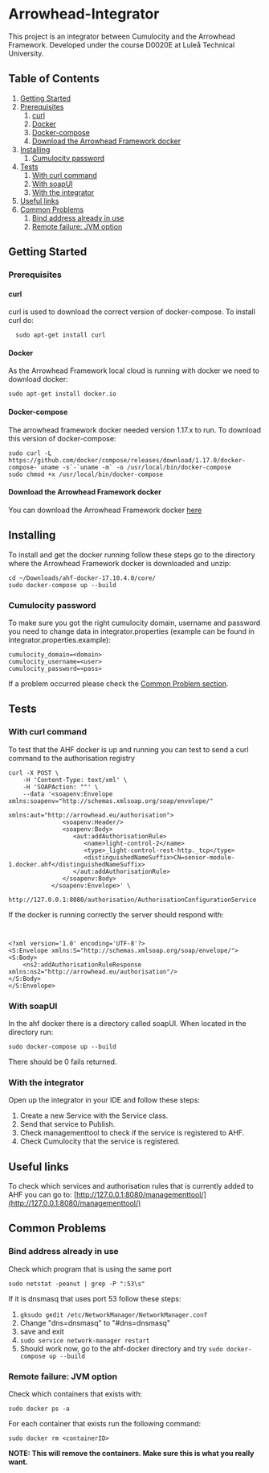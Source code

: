 # Arrowhead-Integrator
This project is an integrator between Cumulocity and the Arrowhead Framework. Developed under the course D0020E at Luleå Technical University.

## Table of Contents
  1. [Getting Started](#getting-stated)
  2. [Prerequisites](#prerequisites)
      1. [curl](#curl)
      2. [Docker](#docker)
      3. [Docker-compose](#docker-compose)
      4. [Download the Arrowhead Framework docker](#download-the-arrowhead-framework-docker)
  3. [Installing](#installing)
      1. [Cumulocity password](#cumulocity-password)
  4. [Tests](#tests)
      1. [With curl command](#with-curl-command)
      2. [With soapUI](#with-soapui)
      3. [With the integrator](#with-the-integrator)
  5. [Useful links](#useful-links)
  6. [Common Problems](#common-problems)
      1. [Bind address already in use](#bind-address-already-in-use)
      2. [Remote failure: JVM option](#remote-failure-jvm-option)
  
  
## Getting Started
### Prerequisites

#### curl
curl is used to download the correct version of docker-compose. To install curl do:
```
  sudo apt-get install curl
```

#### Docker
As the Arrowhead Framework local cloud is running with docker we need to download docker:
```
sudo apt-get install docker.io
```
#### Docker-compose
The arrowhead framework docker needed version 1.17.x to run. To download this version of docker-compose:
```
sudo curl -L https://github.com/docker/compose/releases/download/1.17.0/docker-compose-`uname -s`-`uname -m` -o /usr/local/bin/docker-compose
sudo chmod +x /usr/local/bin/docker-compose
```

#### Download the Arrowhead Framework docker
You can download the Arrowhead Framework docker [here](https://forge.soa4d.org/frs/download.php/file/273/ahf-docker-17.10.4.0.zip)

## Installing
To install and get the docker running follow these steps go to the directory where the Arrowhead Framework docker is downloaded and unzip:
```
cd ~/Downloads/ahf-docker-17.10.4.0/core/
sudo docker-compose up --build
```

### Cumulocity password
To make sure you got the right cumulocity domain, username and password you need to change data in integrator.properties (example can be found in integrator.properties.example):
```
cumulocity_domain=<domain>
cumulocity_username=<user>
cumulocity_password=<pass>
```

If a problem occurred please check the [Common Problem section](#common-problems).


## Tests

### With curl command
To test that the AHF docker is up and running you can test to send a curl command to the authorisation registry
```
curl -X POST \
    -H 'Content-Type: text/xml' \
    -H 'SOAPAction: ""' \
    --data '<soapenv:Envelope xmlns:soapenv="http://schemas.xmlsoap.org/soap/envelope/"
                              xmlns:aut="http://arrowhead.eu/authorisation">
               <soapenv:Header/>
               <soapenv:Body>
                  <aut:addAuthorisationRule>
                     <name>light-control-2</name>
                     <type>_light-control-rest-http._tcp</type>
                     <distinguishedNameSuffix>CN=sensor-module-1.docker.ahf</distinguishedNameSuffix>
                  </aut:addAuthorisationRule>
               </soapenv:Body>
            </soapenv:Envelope>' \
    http://127.0.0.1:8080/authorisation/AuthorisationConfigurationService
```

If the docker is running correctly the server should respond with: 
```


<?xml version='1.0' encoding='UTF-8'?>
<S:Envelope xmlns:S="http://schemas.xmlsoap.org/soap/envelope/">
<S:Body>
    <ns2:addAuthorisationRuleResponse xmlns:ns2="http://arrowhead.eu/authorisation"/>
</S:Body>
</S:Envelope>
```

### With soapUI
In the ahf docker there is a directory called soapUI. When located in the directory run:
```
sudo docker-compose up --build
```
There should be 0 fails returned.


### With the integrator
Open up the integrator in your IDE and follow these steps:
1. Create a new Service with the Service class.
2. Send that service to Publish.
3. Check managementtool to check if the service is registered to AHF.
4. Check Cumulocity that the service is registered.

## Useful links

To check which services and authorisation rules that is currently added to AHF you can go to:
[http://127.0.0.1:8080/managementtool/](http://127.0.0.1:8080/managementtool/)


## Common Problems

### Bind address already in use

Check which program that is using the same port
```
sudo netstat -peanut | grep -P ":53\s"
```
If it is dnsmasq that uses port 53 follow these steps: 
1. ```gksudo gedit /etc/NetworkManager/NetworkManager.conf```
2. Change "dns=dnsmasq" to "#dns=dnsmasq"
3. save and exit
4. ```sudo service network-manager restart```
5. Should work now, go to the ahf-docker directory and try ```sudo docker-compose up --build```

### Remote failure: JVM option

Check which containers that exists with:
```
sudo docker ps -a
```

For each container that exists run the following command: 
```
sudo docker rm <containerID>
```
**NOTE: This will remove the containers. Make sure this is what you really want.**
